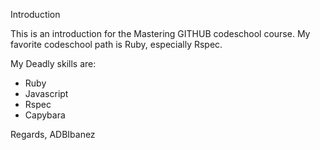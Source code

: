 Introduction

This is an introduction for the Mastering GITHUB codeschool course.
My favorite codeschool path is Ruby, especially Rspec.

My Deadly skills are:
* Ruby
* Javascript
* Rspec
* Capybara

Regards, ADBIbanez
